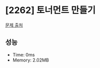 # [2262] 토너먼트 만들기

[문제 출처](https://www.acmicpc.net/problem/2262)

## 성능

- Time: 0ms
- Memory: 2.02MB